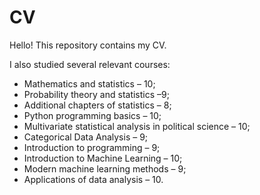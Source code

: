 # CV

Hello! This repository contains my CV. 

I also studied several relevant courses: 

* Mathematics and statistics – 10; 
* Probability theory and statistics –9; 
* Additional chapters of statistics – 8; 
* Python programming basics – 10; 
* Multivariate statistical analysis in political science – 10; 
* Categorical Data Analysis – 9; 
* Introduction to programming – 9; 
* Introduction to Machine Learning – 10; 
* Modern machine learning methods – 9; 
* Applications of data analysis – 10.

